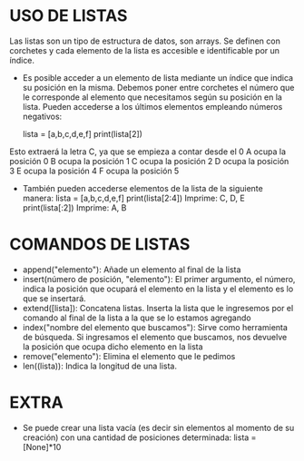 # USO DE LISTAS

Las listas son un tipo de estructura de datos, son arrays. Se definen con corchetes y cada elemento de la lista es accesible e identificable por un índice.


- Es posible acceder a un elemento de lista mediante un índice que indica su posición en la misma. Debemos poner entre corchetes el número que le corresponde
al elemento que necesitamos según su posición en la lista. Pueden accederse a los últimos elementos empleando números negativos:

    lista = [a,b,c,d,e,f]
    print(lista[2]) 

Esto extraerá la letra C, ya que se empieza a contar desde el 0
A ocupa la posición 0
B ocupa la posición 1
C ocupa la posición 2
D ocupa la posición 3
E ocupa la posición 4
F ocupa la posición 5


- También pueden accederse elementos de la lista de la siguiente manera:
 lista = [a,b,c,d,e,f]
 print(lista[2:4]) Imprime: C, D, E
 print(lista[:2]) Imprime: A, B


# COMANDOS DE LISTAS

- append("elemento"): Añade un elemento al final de la lista
- insert(número de posición, "elemento"): El primer argumento, el número, indica la posición que ocupará el elemento en la lista y el elemento es lo que 
  se insertará.
- extend([lista]): Concatena listas. Inserta la lista que le ingresemos por el comando al final de la lista a la que se lo estamos agregando
- index("nombre del elemento que buscamos"): Sirve como herramienta de búsqueda. Si ingresamos el elemento que buscamos, nos devuelve la posición que ocupa
   dicho elemento en la lista
- remove("elemento"): Elimina el elemento que le pedimos
- len((lista)): Indica la longitud de una lista.

# EXTRA

- Se puede crear una lista vacía (es decir sin elementos al momento de su creación) con una cantidad de posiciones determinada:
    lista = [None]*10